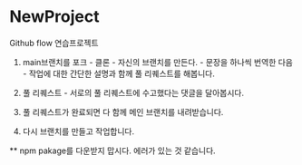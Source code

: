 # NewProject
Github flow 연습프로젝트

1. main브랜치를 포크 - 클론 - 자신의 브랜치를 만든다. - 문장을 하나씩 번역한 다음 - 작업에 대한 간단한 설명과 함께 풀 리퀘스트를 해봅니다.

2. 풀 리퀘스트 - 서로의 풀 리퀘스트에 수고했다는 댓글을 달아봅시다.

3. 풀 리퀘스트가 완료되면 다 함께 메인 브랜치를 내려받습니다.

4. 다시 브랜치를 만들고 작업합니다.

** npm pakage를 다운받지 맙시다. 에러가 있는 것 같습니다.
